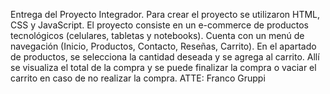 Entrega del Proyecto Integrador.
Para crear el proyecto se utilizaron HTML, CSS y JavaScript. El proyecto consiste en un e-commerce de productos tecnológicos (celulares, tabletas y notebooks).
Cuenta con un menú de navegación (Inicio, Productos, Contacto, Reseñas, Carrito). En el apartado de productos, se selecciona la cantidad deseada y se agrega al carrito. Allí se visualiza el total de la compra y se puede finalizar la compra o vaciar el carrito en caso de no realizar la compra.
ATTE: Franco Gruppi

